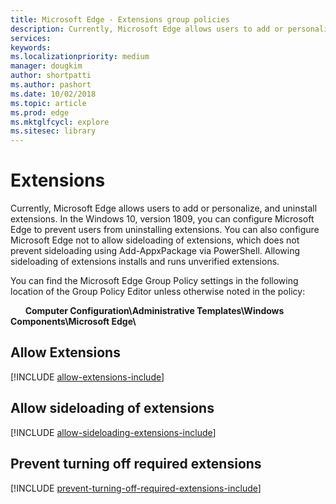 ```yaml
---
title: Microsoft Edge - Extensions group policies
description: Currently, Microsoft Edge allows users to add or personalize, and uninstall extensions.  In the Windows 10, version 1809, you can configure Microsoft Edge to prevent users from uninstalling extensions.  You can also configure Microsoft Edge not to allow sideloading of extensions, which does not prevent sideloading using Add-AppxPackage via PowerShell. Allowing sideloading of extensions installs and runs unverified extensions.
services: 
keywords: 
ms.localizationpriority: medium
manager: dougkim
author: shortpatti
ms.author: pashort
ms.date: 10/02/2018
ms.topic: article
ms.prod: edge
ms.mktglfcycl: explore
ms.sitesec: library
---
```


# Extensions 

Currently, Microsoft Edge allows users to add or personalize, and uninstall extensions.  In the Windows 10, version 1809, you can configure Microsoft Edge to prevent users from uninstalling extensions.  You can also configure Microsoft Edge not to allow sideloading of extensions, which does not prevent sideloading using Add-AppxPackage via PowerShell. Allowing sideloading of extensions installs and runs unverified extensions.

You can find the Microsoft Edge Group Policy settings in the following location of the Group Policy Editor unless otherwise noted in the policy:

&nbsp;&nbsp;&nbsp;&nbsp;&nbsp;&nbsp;**Computer Configuration\\Administrative Templates\\Windows Components\\Microsoft Edge\\**

## Allow Extensions 
[!INCLUDE [allow-extensions-include](../includes/allow-extensions-include.md)] 

## Allow sideloading of extensions 
[!INCLUDE [allow-sideloading-extensions-include](../includes/allow-sideloading-extensions-include.md)] 

## Prevent turning off required extensions 
[!INCLUDE [prevent-turning-off-required-extensions-include](../includes/prevent-turning-off-required-extensions-include.md)] 
